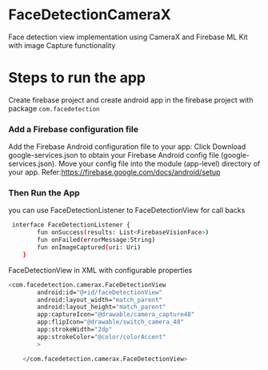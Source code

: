 # FaceDetectionCameraX
Face detection view implementation using CameraX and Firebase ML Kit with image Capture functionality

# Steps to run the app
Create firebase project and create android app in the firebase project with package ``` com.facedetection ```

### Add a Firebase configuration file
Add the Firebase Android configuration file to your app:
Click Download google-services.json to obtain your Firebase Android config file (google-services.json).
Move your config file into the module (app-level) directory of your app.
 Refer:https://firebase.google.com/docs/android/setup

### Then Run the App
you can use FaceDetectionListener to FaceDetectionView for call backs

```sh
 interface FaceDetectionListener {
        fun onSuccess(results: List<FirebaseVisionFace>)
        fun onFailed(errorMessage:String)
        fun onImageCaptured(uri: Uri)
    }
```

FaceDetectionView in XML with configurable properties

```sh
<com.facedetection.camerax.FaceDetectionView
        android:id="@+id/faceDetectionView"
        android:layout_width="match_parent"
        android:layout_height="match_parent"
        app:captureIcon="@drawable/camera_capture48"
        app:flipIcon="@drawable/switch_camera_48"
        app:strokeWidth="2dp"
        app:strokeColor="@color/colorAccent"
        >

    </com.facedetection.camerax.FaceDetectionView>
    
```


    
